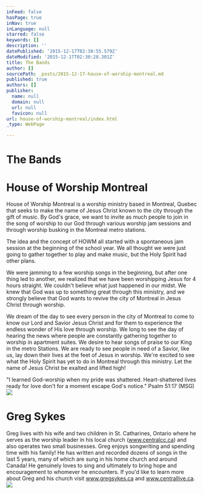 ```yaml
---
inFeed: false
hasPage: true
inNav: true
inLanguage: null
starred: false
keywords: []
description: ''
datePublished: '2015-12-17T02:30:55.579Z'
dateModified: '2015-12-17T02:30:28.301Z'
title: The Bands
author: []
sourcePath: _posts/2015-12-17-house-of-worship-montreal.md
published: true
authors: []
publisher:
  name: null
  domain: null
  url: null
  favicon: null
url: house-of-worship-montreal/index.html
_type: WebPage

---
```

# The Bands

# House of Worship Montreal

House of Worship Montreal is a worship ministry based in Montreal, Quebec that seeks to make the name of Jesus Christ known to the city through the gift of music. By God's grace, we want to invite as much people to join in the song of worship to our God through various worship jam sessions and through worship busking in the Montreal metro stations.

The idea and the concept of HOWM all started with a spontaneous jam session at the beginning of the school year. We all thought we were just going to gather together to play and make music, but the Holy Spirit had other plans.

We were jamming to a few worship songs in the beginning, but after one thing led to another, we realized that we have been worshipping Jesus for 4 hours straight. We couldn't believe what just happened in our midst. We knew that God was up to something great through this ministry, and we strongly believe that God wants to revive the city of Montreal in Jesus Christ through worship.

We dream of the day to see every person in the city of Montreal to come to know our Lord and Savior Jesus Christ and for them to experience the endless wonder of His love through worship. We long to see the day of hearing the news where people are constantly gathering together to worship in apartment suites. We desire to hear songs of praise to our King in the metro Stations. We are ready to see people in need of a Savior, like us, lay down their lives at the feet of Jesus in worship. We're excited to see what the Holy Spirit has yet to do in Montreal through this ministry. Let the name of Jesus Christ be exalted and lifted high!

"I learned God-worship when my pride was shattered. Heart-shattered lives ready for love don't for a moment escape God's notice." Psalm 51:17 (MSG)
![](https://the-grid-user-content.s3-us-west-2.amazonaws.com/64f3ed1f-013d-44ac-8b9b-300b44b2badb.png)

# Greg Sykes

Greg lives with his wife and two children in St. Catharines, Ontario where he serves as the worship leader in his local church (www.centralcc.ca) and also operates two small businesses. Greg enjoys songwriting and spending time with his family! He has written and recorded dozens of songs in the last 5 years, many of which are sung in his home church and around Canada! He genuinely loves to sing and ultimately to bring hope and encouragement to whomever he encounters. If you'd like to learn more about Greg and his church visit www.gregsykes.ca and www.centrallive.ca.
![](https://the-grid-user-content.s3-us-west-2.amazonaws.com/54e3fe54-759a-478b-ae7a-4ffcac82bd9d.png)